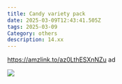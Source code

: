 ```yaml
---
title: Candy variety pack
date: 2025-03-09T12:43:41.505Z
tags: 2025-03-09
Category: others
description: 14.xx
---
```

https://amzlink.to/az0LthESXnNZu  ad 

![](https://m.media-amazon.com/images/I/61lcGeQAwJL._SL1000_.jpg)

<!--EndFragment-->